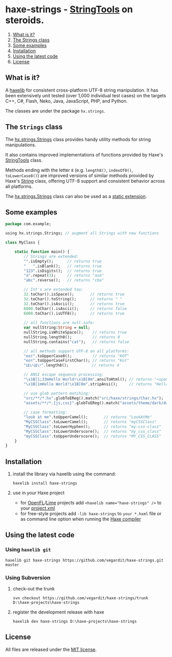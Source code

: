 # haxe-strings - [StringTools](http://api.haxe.org/StringTools.html) on steroids.

1. [What is it?](#what-is-it)
1. [The Strings class](#strings-class)
1. [Some examples](#examples)
1. [Installation](#installation)
1. [Using the latest code](#latest)
1. [License](#license)


## <a name="what-is-it"></a>What is it?

A [haxelib](http://lib.haxe.org/documentation/using-haxelib/) for consistent cross-platform UTF-8 string manipulation. 
It has been extensively unit tested (over 1,000 individual test cases) on the targets C++, C#, Flash, Neko, Java, JavaScript, PHP, and Python.

The classes are under the package `hx.strings`.


## <a name="strings-class"></a>The `Strings` class

The [hx.strings.Strings](https://github.com/vegardit/haxe-strings/blob/master/src/hx/strings/Strings.hx) class provides handy utility methods for string manipulations.

It also contains improved implementations of functions provided by Haxe's [StringTools](http://api.haxe.org/StringTools.html) class.

Methods ending with the letter `8` (e.g. `length8()`, `indexOf8()`, `toLowerCase8()`) are improved versions of similar methods
provided by Haxe's [String](http://api.haxe.org/String.html) class, offering UTF-8 support and consistent behavior across all platforms.

The [hx.strings.Strings](https://github.com/vegardit/haxe-strings/blob/master/src/hx/strings/Strings.hx) class can also be used as a [static extension](http://haxe.org/manual/lf-static-extension.html).

    
## <a name="examples"></a>Some examples

```haxe
package com.example;

using hx.strings.Strings; // augment all Strings with new functions

class MyClass {

    static function main() {
        // Strings are extended:
        "".isEmpty();      // returns true
        "   ".isBlank();   // returns true
        "123".isDigits();  // returns true
        "a".repeat(3);     // returns "aaa"
        "abc".reverse();   // returns "cba"

        // Int's are extended too:
        32.toChar().isSpace();       // returns true
        32.toChar().toString();      // returns " "
        32.toChar().isAscii();       // returns true
        6000.toChar().isAscii();     // returns false
        6000.toChar().isUTF8();      // returns true
        
        // all functions are null-safe:
        var nullString:String = null;
        nullString.isWhiteSpace();    // returns true
        nullString.length8();         // returns 0
        nullString.contains("cat");   // returns false

        // all methods support UTF-8 on all platforms:
        "кот".toUpperCase8();         // returns "КОТ"
        "кот".toUpperCaseFirstChar(); // returns "Кот"
        "はいはい".length8();          // returns 4

        // ANSI escape sequence processing:
        "\x1B[1;33mHello World!\x1B[0m".ansiToHtml(); // returns '<span style="color:yellow;font-weight:bold;">Hello World!</span>'
        "\x1B[1mHello World!\x1B[0m".stripAnsi();     // returns "Hello World!"

        // use glob pattern matching:
        "src/**/*.hx".globToEReg().match("src/haxe/strings/Char.hx");            // returns true
        "assets/**/*.{js,css}".globToEReg().match("assets/theme/dark/dark.css"); // returns true
        
        // case formatting:
        "look at me".toUpperCamel();       // returns "LookAtMe"
        "MyCSSClass".toLowerCamel();       // returns "myCSSClass"
        "MyCSSClass".toLowerHyphen();      // returns "my-css-class"
        "MyCSSClass".toLowerUnderscore();  // returns "my_css_class"
        "myCSSClass".toUpperUnderscore();  // returns "MY_CSS_CLASS"
    }
}
```


## <a name="installation"></a>Installation

1. install the library via haxelib using the command:
    ```
    haxelib install haxe-strings
    ```

2. use in your Haxe project

   * for [OpenFL](http://www.openfl.org/)/[Lime](https://github.com/openfl/lime) projects add `<haxelib name="haxe-strings" />` to your [project.xml](http://www.openfl.org/documentation/projects/project-files/xml-format/)
   * for free-style projects add `-lib haxe-strings`  to `your *.hxml` file or as command line option when running the [Haxe compiler](http://haxe.org/manual/compiler-usage.html)


## <a name="latest"></a>Using the latest code

### Using `haxelib git`

```
haxelib git haxe-strings https://github.com/vegardit/haxe-strings.git master
```

###  Using Subversion

1. check-out the trunk
    ```
    svn checkout https://github.com/vegardit/haxe-strings/trunk D:\haxe-projects\haxe-strings
    ```

2. register the development release with haxe
    ```
    haxelib dev haxe-strings D:\haxe-projects\haxe-strings
    ```

    
## <a name="license"></a>License

All files are released under the [MIT license](https://github.com/vegardit/haxe-strings/blob/master/LICENSE.txt).
